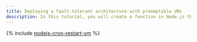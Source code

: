 ```yaml
---
title: Deploying a fault-tolerant architecture with preemptible VMs
description: In this tutorial, you will create a function in Node.js that will be invoked on a schedule and start a preemptible {{ compute-full-name }} VM if it was stopped.
---
```


{% include [nodejs-cron-restart-vm](../../_tutorials/infrastructure/nodejs-cron-restart-vm.md) %}